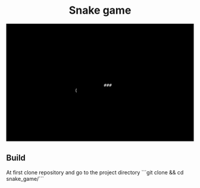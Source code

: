 
<div align="center">
    <h1>Snake game</h1>
    <img class="screenshot" src="/screenshots/snake.jpg"/>
</div>

<h2>Build</h2>
<span>At first clone repository and go to the project directory</span>
```git clone <repo> && cd snake_game/```
